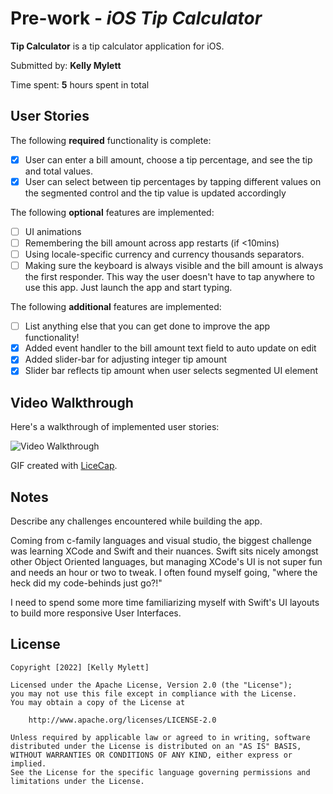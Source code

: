 # Pre-work - *iOS Tip Calculator*

**Tip Calculator** is a tip calculator application for iOS.

Submitted by: **Kelly Mylett**

Time spent: **5** hours spent in total

## User Stories

The following **required** functionality is complete:

* [x] User can enter a bill amount, choose a tip percentage, and see the tip and total values.
* [x] User can select between tip percentages by tapping different values on the segmented control and the tip value is updated accordingly

The following **optional** features are implemented:

* [ ] UI animations
* [ ] Remembering the bill amount across app restarts (if <10mins)
* [ ] Using locale-specific currency and currency thousands separators.
* [ ] Making sure the keyboard is always visible and the bill amount is always the first responder. This way the user doesn't have to tap anywhere to use this app. Just launch the app and start typing.

The following **additional** features are implemented:

- [ ] List anything else that you can get done to improve the app functionality!
- [x] Added event handler to the bill amount text field to auto update on edit
- [x] Added slider-bar for adjusting integer tip amount
- [x] Slider bar reflects tip amount when user selects segmented UI element

## Video Walkthrough

Here's a walkthrough of implemented user stories:

<img src='http://i.imgur.com/link/to/your/gif/file.gif' title='Video Walkthrough' width='' alt='Video Walkthrough' />

GIF created with [LiceCap](http://www.cockos.com/licecap/).

## Notes

Describe any challenges encountered while building the app.

Coming from c-family languages and visual studio, the biggest challenge was learning XCode and Swift and their nuances. Swift sits nicely amongst other Object Oriented languages, but managing XCode's UI is not super fun and needs an hour or two to tweak. I often found myself going, "where the heck did my code-behinds just go?!"

I need to spend some more time familiarizing myself with Swift's UI layouts to build more responsive User Interfaces.


## License

    Copyright [2022] [Kelly Mylett]

    Licensed under the Apache License, Version 2.0 (the "License");
    you may not use this file except in compliance with the License.
    You may obtain a copy of the License at

        http://www.apache.org/licenses/LICENSE-2.0

    Unless required by applicable law or agreed to in writing, software
    distributed under the License is distributed on an "AS IS" BASIS,
    WITHOUT WARRANTIES OR CONDITIONS OF ANY KIND, either express or implied.
    See the License for the specific language governing permissions and
    limitations under the License.
